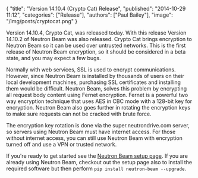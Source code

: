 {
  "title": "Version 14.10.4 (Crypto Cat) Release",
  "published": "2014-10-29 11:12",
  "categories": ["Release"],
  "authors": ["Paul Bailey"],
  "image": "/img/posts/cryptocat.png"
}

Version 14.10.4, Crypto Cat, was released today. With this release Version 14.10.2 of Neutron Beam was also released. Crypto Cat brings encryption to Neutron Beam so it can be used over untrusted networks. This is the first release of Neutron Beam encryption, so it should be considered in a beta state, and you may expect a few bugs.

Normally with web services, SSL is used to encrypt communications. However, since Neutron Beam is installed by thousands of users on their local development machines, purchasing SSL certificates and installing them would be difficult. Neutron Beam, solves this problem by encrypting all request body content using Fernet encryption. Fernet is a powerful two way encryption technique that uses AES in CBC mode with a 128-bit key for encryption. Neutron Beam also goes further in rotating the encryption keys to make sure requests can not be cracked with brute force.

The encryption key rotation is done via the super.neutrondrive.com server, so servers using Neutron Beam must have internet access. For those without internet access, you can still use Neutron Beam with encryption turned off and use a VPN or trusted network.

If you're ready to get started see the [Neutron Beam setup page](https://super.neutrondrive.com/help/neutron-beam-setup). If you are already using Neutron Beam, checkout out the setup page also to install the required software but then perform `pip install neutron-beam --upgrade`.